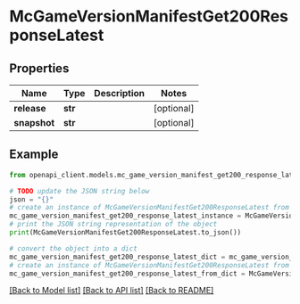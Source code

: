 # McGameVersionManifestGet200ResponseLatest


## Properties

Name | Type | Description | Notes
------------ | ------------- | ------------- | -------------
**release** | **str** |  | [optional] 
**snapshot** | **str** |  | [optional] 

## Example

```python
from openapi_client.models.mc_game_version_manifest_get200_response_latest import McGameVersionManifestGet200ResponseLatest

# TODO update the JSON string below
json = "{}"
# create an instance of McGameVersionManifestGet200ResponseLatest from a JSON string
mc_game_version_manifest_get200_response_latest_instance = McGameVersionManifestGet200ResponseLatest.from_json(json)
# print the JSON string representation of the object
print(McGameVersionManifestGet200ResponseLatest.to_json())

# convert the object into a dict
mc_game_version_manifest_get200_response_latest_dict = mc_game_version_manifest_get200_response_latest_instance.to_dict()
# create an instance of McGameVersionManifestGet200ResponseLatest from a dict
mc_game_version_manifest_get200_response_latest_from_dict = McGameVersionManifestGet200ResponseLatest.from_dict(mc_game_version_manifest_get200_response_latest_dict)
```
[[Back to Model list]](../README.md#documentation-for-models) [[Back to API list]](../README.md#documentation-for-api-endpoints) [[Back to README]](../README.md)


